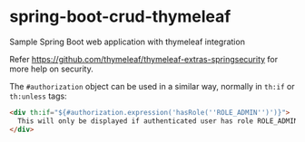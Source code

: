 # spring-boot-crud-thymeleaf
Sample Spring Boot web application with thymeleaf integration


Refer https://github.com/thymeleaf/thymeleaf-extras-springsecurity for more help on security.

The `#authorization` object can be used in a similar way, normally in `th:if`
or `th:unless` tags:

```html
<div th:if="${#authorization.expression('hasRole(''ROLE_ADMIN'')')}">
  This will only be displayed if authenticated user has role ROLE_ADMIN.
</div>
```